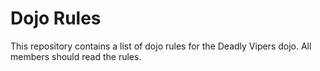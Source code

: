 Dojo Rules
==========

This repository contains a list of dojo rules for the Deadly Vipers dojo. All members should read the rules.
